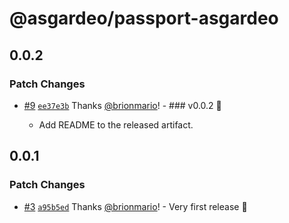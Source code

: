 # @asgardeo/passport-asgardeo

## 0.0.2

### Patch Changes

- [#9](https://github.com/asgardeo/passport-asgardeo/pull/9)
  [`ee37e3b`](https://github.com/asgardeo/passport-asgardeo/commit/ee37e3b7a2071d5c194f2aef4807e29c2f6eeb73) Thanks
  [@brionmario](https://github.com/brionmario)! - ### v0.0.2 🎉

  - Add README to the released artifact.

## 0.0.1

### Patch Changes

- [#3](https://github.com/asgardeo/passport-asgardeo/pull/3)
  [`a95b5ed`](https://github.com/asgardeo/passport-asgardeo/commit/a95b5ede82d6a8cf8ec3fde10484932128cccbf8) Thanks
  [@brionmario](https://github.com/brionmario)! - Very first release 🎉
